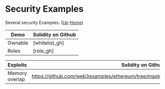 # Security Examples

Several security Examples. ([Up](..) [Home](..\..))

| Demo         | Solidity on Github
| ---------    | -----
| Ownable      | [whitelist_gh]
| Roles        | [role_gh]


[role]:         https://github.com/web3examples/ethereum/tree/master/security_examples/accesscontrol/contracts/role.sol
[whitelist]:    https://github.com/web3examples/ethereum/tree/master/security_examples/accesscontrol/contracts/whitelist.sol




| Exploits       | Solidity on Github
| ---------      | -----
| Memory overlap | https://github.com/web3examples/ethereum/tree/master/security_examples/memory_exploit.sol

